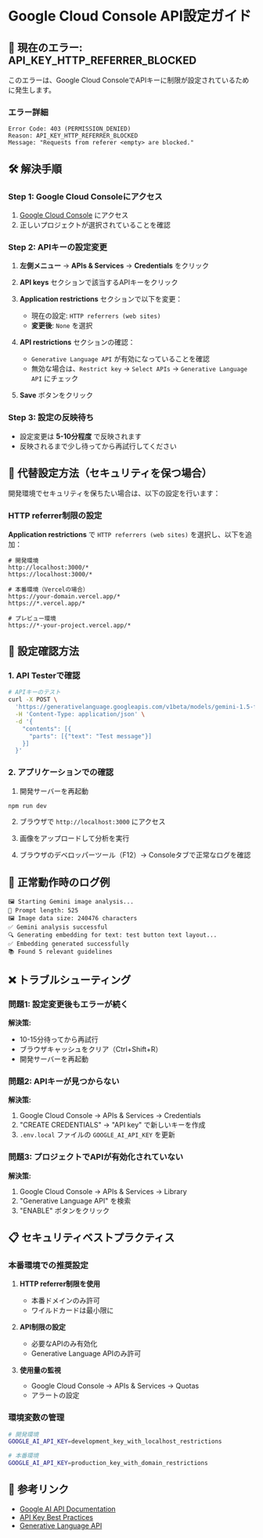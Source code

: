 # Google Cloud Console API設定ガイド

## 🚨 現在のエラー: API_KEY_HTTP_REFERRER_BLOCKED

このエラーは、Google Cloud ConsoleでAPIキーに制限が設定されているために発生します。

### エラー詳細
```
Error Code: 403 (PERMISSION_DENIED)
Reason: API_KEY_HTTP_REFERRER_BLOCKED
Message: "Requests from referer <empty> are blocked."
```

## 🛠️ 解決手順

### Step 1: Google Cloud Consoleにアクセス

1. [Google Cloud Console](https://console.cloud.google.com/) にアクセス
2. 正しいプロジェクトが選択されていることを確認

### Step 2: APIキーの設定変更

1. **左側メニュー** → **APIs & Services** → **Credentials** をクリック

2. **API keys** セクションで該当するAPIキーをクリック

3. **Application restrictions** セクションで以下を変更：
   - 現在の設定: `HTTP referrers (web sites)`
   - **変更後**: `None` を選択

4. **API restrictions** セクションの確認：
   - `Generative Language API` が有効になっていることを確認
   - 無効な場合は、`Restrict key` → `Select APIs` → `Generative Language API` にチェック

5. **Save** ボタンをクリック

### Step 3: 設定の反映待ち

- 設定変更は **5-10分程度** で反映されます
- 反映されるまで少し待ってから再試行してください

## 🔧 代替設定方法（セキュリティを保つ場合）

開発環境でセキュリティを保ちたい場合は、以下の設定を行います：

### HTTP referrer制限の設定

**Application restrictions** で `HTTP referrers (web sites)` を選択し、以下を追加：

```
# 開発環境
http://localhost:3000/*
https://localhost:3000/*

# 本番環境（Vercelの場合）
https://your-domain.vercel.app/*
https://*.vercel.app/*

# プレビュー環境
https://*-your-project.vercel.app/*
```

## 🧪 設定確認方法

### 1. API Testerで確認

```bash
# APIキーのテスト
curl -X POST \
  'https://generativelanguage.googleapis.com/v1beta/models/gemini-1.5-flash:generateContent?key=YOUR_API_KEY' \
  -H 'Content-Type: application/json' \
  -d '{
    "contents": [{
      "parts": [{"text": "Test message"}]
    }]
  }'
```

### 2. アプリケーションでの確認

1. 開発サーバーを再起動
```bash
npm run dev
```

2. ブラウザで `http://localhost:3000` にアクセス

3. 画像をアップロードして分析を実行

4. ブラウザのデベロッパーツール（F12）→ Consoleタブで正常なログを確認

## 🚀 正常動作時のログ例

```
🖼️ Starting Gemini image analysis...
📝 Prompt length: 525
🖼️ Image data size: 240476 characters
✅ Gemini analysis successful
🔍 Generating embedding for text: test button text layout...
✅ Embedding generated successfully
📚 Found 5 relevant guidelines
```

## ❌ トラブルシューティング

### 問題1: 設定変更後もエラーが続く

**解決策:**
- 10-15分待ってから再試行
- ブラウザキャッシュをクリア（Ctrl+Shift+R）
- 開発サーバーを再起動

### 問題2: APIキーが見つからない

**解決策:**
1. Google Cloud Console → APIs & Services → Credentials
2. "CREATE CREDENTIALS" → "API key" で新しいキーを作成
3. `.env.local` ファイルの `GOOGLE_AI_API_KEY` を更新

### 問題3: プロジェクトでAPIが有効化されていない

**解決策:**
1. Google Cloud Console → APIs & Services → Library
2. "Generative Language API" を検索
3. "ENABLE" ボタンをクリック

## 📋 セキュリティベストプラクティス

### 本番環境での推奨設定

1. **HTTP referrer制限を使用**
   - 本番ドメインのみ許可
   - ワイルドカードは最小限に

2. **API制限の設定**
   - 必要なAPIのみ有効化
   - Generative Language APIのみ許可

3. **使用量の監視**
   - Google Cloud Console → APIs & Services → Quotas
   - アラートの設定

### 環境変数の管理

```bash
# 開発環境
GOOGLE_AI_API_KEY=development_key_with_localhost_restrictions

# 本番環境  
GOOGLE_AI_API_KEY=production_key_with_domain_restrictions
```

## 🔗 参考リンク

- [Google AI API Documentation](https://ai.google.dev/docs)
- [API Key Best Practices](https://cloud.google.com/docs/authentication/api-keys)
- [Generative Language API](https://developers.generativeai.google/api) 